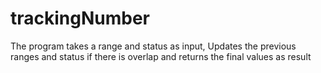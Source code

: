 # trackingNumber  
The program takes a range and status as input, Updates the previous ranges and status if there is overlap and returns the final values as result
